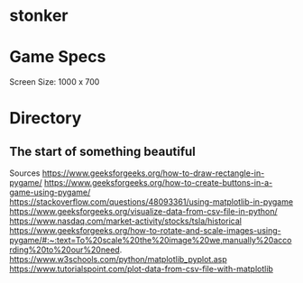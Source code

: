 # stonker

# Game Specs

Screen Size: 1000 x 700

# Directory

## The start of something beautiful

Sources
https://www.geeksforgeeks.org/how-to-draw-rectangle-in-pygame/
https://www.geeksforgeeks.org/how-to-create-buttons-in-a-game-using-pygame/
https://stackoverflow.com/questions/48093361/using-matplotlib-in-pygame
https://www.geeksforgeeks.org/visualize-data-from-csv-file-in-python/
https://www.nasdaq.com/market-activity/stocks/tsla/historical
https://www.geeksforgeeks.org/how-to-rotate-and-scale-images-using-pygame/#:~:text=To%20scale%20the%20image%20we,manually%20according%20to%20our%20need.
https://www.w3schools.com/python/matplotlib_pyplot.asp
https://www.tutorialspoint.com/plot-data-from-csv-file-with-matplotlib
